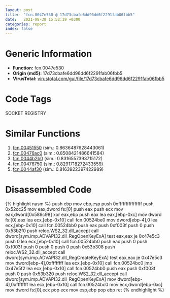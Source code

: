 ```yaml
---
layout: post
title:  "fcn.0047e530 @ 17d73cbafe6dd96dd6f2291fab06fbb5"
date:   2021-08-30 15:52:19 +0300
categories: report
index: false
---
```


# Generic Information
- **Function:** fcn.0047e530
- **Origin (md5):** 17d73cbafe6dd96dd6f2291fab06fbb5
- **VirusTotal:** [virustotal.com/gui/file/17d73cbafe6dd96dd6f2291fab06fbb5][virustotal_ref]

# Code Tags
<span class="tag" id="SOCKET">SOCKET</span>
<span class="tag" id="REGISTRY">REGISTRY</span>


# Similar Functions

1. [fcn.00451550][similar_1_ref] (sim.: 0.8636487628443061)
2. [fcn.00476ac0][similar_2_ref] (sim.: 0.8508421486641584)
3. [fcn.0044b2b0][similar_3_ref] (sim.: 0.8316557393715172)
4. [fcn.00476750][similar_4_ref] (sim.: 0.8291718272433559)
5. [fcn.0044af30][similar_5_ref] (sim.: 0.8163922397422989)


# Disassembled Code

{% highlight nasm %}
push ebp
mov ebp,esp
push 0xffffffffffffffff
push 0x52cc25
mov eax,dword fs:[0]
push eax
push ecx
mov eax,dword[0x589c98]
xor eax,ebp
push eax
lea eax,[ebp-0xc]
mov dword fs:[0],eax
lea ecx,[ebp-0x10]
call fcn.00524be0
mov dword[ebp-4],0
lea ecx,[ebp-0x10]
call fcn.00524bb0
push eax
push 0xf003f
push 0
push 0x53b2f0
push reloc.WS2_32.dll_accept
call dword[sym.imp.ADVAPI32.dll_RegOpenKeyExA]
test eax,eax
je 0x47e5c3
push 0
lea ecx,[ebp-0x10]
call fcn.00524bb0
push eax
push 0
push 0xf003f
push 0
push 0
push 0
push 0x53b308
push reloc.WS2_32.dll_accept
call dword[sym.imp.ADVAPI32.dll_RegCreateKeyExA]
test eax,eax
je 0x47e5c3
mov dword[ebp-4],0xffffffff
lea ecx,[ebp-0x10]
call fcn.00524bc0
jmp 0x47e5f2
lea ecx,[ebp-0x10]
call fcn.00524bb0
push eax
push 0xf003f
push 0
push 0x53b320
push reloc.WS2_32.dll_accept
call dword[sym.imp.ADVAPI32.dll_RegOpenKeyExA]
mov dword[ebp-4],0xffffffff
lea ecx,[ebp-0x10]
call fcn.00524bc0
mov ecx,dword[ebp-0xc]
mov dword fs:[0],ecx
pop ecx
mov esp,ebp
pop ebp
ret 
{% endhighlight %}


[similar_1_ref]: /report/fcn.00451550@279a61b1e76da49531f1f16fd1102a2d
[similar_2_ref]: /report/fcn.00476ac0@17d73cbafe6dd96dd6f2291fab06fbb5
[similar_3_ref]: /report/fcn.0044b2b0@279a61b1e76da49531f1f16fd1102a2d
[similar_4_ref]: /report/fcn.00476750@17d73cbafe6dd96dd6f2291fab06fbb5
[similar_5_ref]: /report/fcn.0044af30@279a61b1e76da49531f1f16fd1102a2d
[virustotal_ref]: https://www.virustotal.com/gui/file/17d73cbafe6dd96dd6f2291fab06fbb5